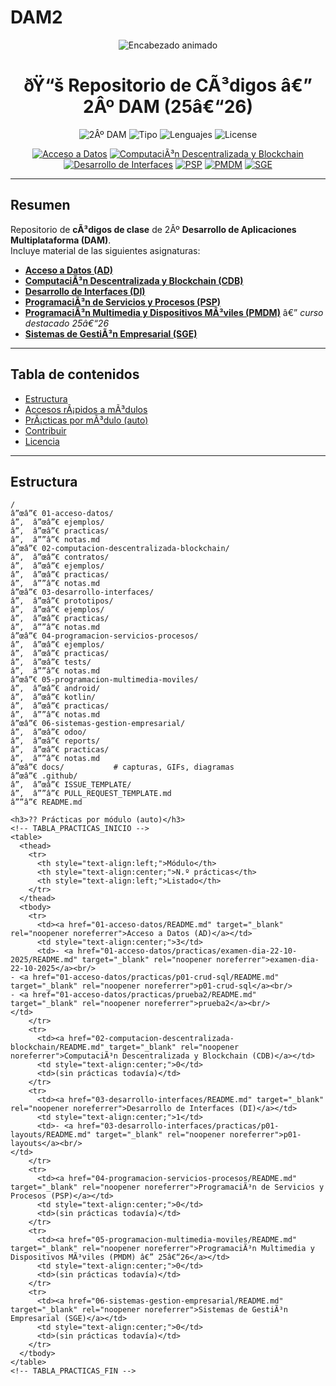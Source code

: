 # DAM2
<!--
README de ejemplo listo para pegar en tu repositorio.
Sustituye los <placeholders> por tus datos reales cuando quieras.
-->

<p align="center">
  <!-- Encabezado animado -->
  <img src="https://readme-typing-svg.demolab.com?font=Fira+Code&size=26&duration=3000&pause=900&center=true&vCenter=true&width=1000&lines=2%C2%BA+DAM+%E2%80%94+Repositorio+de+Clase+(25%E2%80%9326);Curso+destacado%3A+Programaci%C3%B3n+Multimedia+y+Dispositivos+M%C3%B3viles;Acceso+a+Datos;Computaci%C3%B3n+Descentralizada+y+Blockchain;Desarrollo+de+Interfaces;Programaci%C3%B3n+de+Servicios+y+Procesos;Sistemas+de+Gesti%C3%B3n+Empresarial" alt="Encabezado animado" />
</p>

<h1 align="center">ðŸ“š Repositorio de CÃ³digos â€” 2Âº DAM (25â€“26)</h1>

<p align="center">
  <img alt="2Âº DAM" src="https://img.shields.io/badge/2Âº%20DAM-25--26-673ab7?style=for-the-badge"/>
  <img alt="Tipo" src="https://img.shields.io/badge/Repositorio-educativo-03a9f4?style=for-the-badge"/>
  <img alt="Lenguajes" src="https://img.shields.io/badge/Java%20|%20Kotlin%20|%20SQL%20|%20XML-9c27b0?style=for-the-badge"/>
  <img alt="License" src="https://img.shields.io/badge/Licencia-MIT-4caf50?style=for-the-badge"/>
</p>

<p align="center">
  <a href="01-acceso-datos/README.md"><img src="https://img.shields.io/badge/01%20â€”%20Acceso%20a%20Datos-303f9f?style=for-the-badge" alt="Acceso a Datos"></a>
  <a href="02-computacion-descentralizada-blockchain/README.md"><img src="https://img.shields.io/badge/02%20â€”%20CDB-00695c?style=for-the-badge" alt="ComputaciÃ³n Descentralizada y Blockchain"></a>
  <a href="03-desarrollo-interfaces/README.md"><img src="https://img.shields.io/badge/03%20â€”%20Desarrollo%20de%20Interfaces-512da8?style=for-the-badge" alt="Desarrollo de Interfaces"></a>
  <a href="04-programacion-servicios-procesos/README.md"><img src="https://img.shields.io/badge/04%20â€”%20PSP-455a64?style=for-the-badge" alt="PSP"></a>
  <a href="05-programacion-multimedia-moviles/README.md"><img src="https://img.shields.io/badge/05%20â€”%20PMDM-E91E63?style=for-the-badge" alt="PMDM"></a>
  <a href="06-sistemas-gestion-empresarial/README.md"><img src="https://img.shields.io/badge/06%20â€”%20SGE-009688?style=for-the-badge" alt="SGE"></a>
</p>

---

## Resumen

Repositorio de **cÃ³digos de clase** de 2Âº **Desarrollo de Aplicaciones Multiplataforma (DAM)**.  
Incluye material de las siguientes asignaturas:

- **[Acceso a Datos (AD)](01-acceso-datos/README.md)**
- **[ComputaciÃ³n Descentralizada y Blockchain (CDB)](02-computacion-descentralizada-blockchain/README.md)**
- **[Desarrollo de Interfaces (DI)](03-desarrollo-interfaces/README.md)**
- **[ProgramaciÃ³n de Servicios y Procesos (PSP)](04-programacion-servicios-procesos/README.md)**
- **[ProgramaciÃ³n Multimedia y Dispositivos MÃ³viles (PMDM)](05-programacion-multimedia-moviles/README.md)** â€” *curso destacado 25â€“26*
- **[Sistemas de GestiÃ³n Empresarial (SGE)](06-sistemas-gestion-empresarial/README.md)**

---

## Tabla de contenidos

- [Estructura](#estructura)
- [Accesos rÃ¡pidos a mÃ³dulos](#accesos-rÃ¡pidos-a-mÃ³dulos)
- [PrÃ¡cticas por mÃ³dulo (auto)](#prÃ¡cticas-por-mÃ³dulo-auto)
- [Contribuir](#contribuir)
- [Licencia](#licencia)

---

## Estructura

```text
/
â”œâ”€ 01-acceso-datos/
â”‚  â”œâ”€ ejemplos/
â”‚  â”œâ”€ practicas/
â”‚  â””â”€ notas.md
â”œâ”€ 02-computacion-descentralizada-blockchain/
â”‚  â”œâ”€ contratos/
â”‚  â”œâ”€ ejemplos/
â”‚  â”œâ”€ practicas/
â”‚  â””â”€ notas.md
â”œâ”€ 03-desarrollo-interfaces/
â”‚  â”œâ”€ prototipos/
â”‚  â”œâ”€ ejemplos/
â”‚  â”œâ”€ practicas/
â”‚  â””â”€ notas.md
â”œâ”€ 04-programacion-servicios-procesos/
â”‚  â”œâ”€ ejemplos/
â”‚  â”œâ”€ practicas/
â”‚  â”œâ”€ tests/
â”‚  â””â”€ notas.md
â”œâ”€ 05-programacion-multimedia-moviles/
â”‚  â”œâ”€ android/
â”‚  â”œâ”€ kotlin/
â”‚  â”œâ”€ practicas/
â”‚  â””â”€ notas.md
â”œâ”€ 06-sistemas-gestion-empresarial/
â”‚  â”œâ”€ odoo/
â”‚  â”œâ”€ reports/
â”‚  â”œâ”€ practicas/
â”‚  â””â”€ notas.md
â”œâ”€ docs/           # capturas, GIFs, diagramas
â”œâ”€ .github/
â”‚  â”œâ”€ ISSUE_TEMPLATE/
â”‚  â””â”€ PULL_REQUEST_TEMPLATE.md
â””â”€ README.md

<h3>?? Prácticas por módulo (auto)</h3>
<!-- TABLA_PRACTICAS_INICIO -->
<table>
  <thead>
    <tr>
      <th style="text-align:left;">Módulo</th>
      <th style="text-align:center;">N.º prácticas</th>
      <th style="text-align:left;">Listado</th>
    </tr>
  </thead>
  <tbody>
    <tr>
      <td><a href="01-acceso-datos/README.md" target="_blank" rel="noopener noreferrer">Acceso a Datos (AD)</a></td>
      <td style="text-align:center;">3</td>
      <td>- <a href="01-acceso-datos/practicas/examen-dia-22-10-2025/README.md" target="_blank" rel="noopener noreferrer">examen-dia-22-10-2025</a><br/>
- <a href="01-acceso-datos/practicas/p01-crud-sql/README.md" target="_blank" rel="noopener noreferrer">p01-crud-sql</a><br/>
- <a href="01-acceso-datos/practicas/prueba2/README.md" target="_blank" rel="noopener noreferrer">prueba2</a><br/>
</td>
    </tr>
    <tr>
      <td><a href="02-computacion-descentralizada-blockchain/README.md" target="_blank" rel="noopener noreferrer">ComputaciÃ³n Descentralizada y Blockchain (CDB)</a></td>
      <td style="text-align:center;">0</td>
      <td>(sin prácticas todavía)</td>
    </tr>
    <tr>
      <td><a href="03-desarrollo-interfaces/README.md" target="_blank" rel="noopener noreferrer">Desarrollo de Interfaces (DI)</a></td>
      <td style="text-align:center;">1</td>
      <td>- <a href="03-desarrollo-interfaces/practicas/p01-layouts/README.md" target="_blank" rel="noopener noreferrer">p01-layouts</a><br/>
</td>
    </tr>
    <tr>
      <td><a href="04-programacion-servicios-procesos/README.md" target="_blank" rel="noopener noreferrer">ProgramaciÃ³n de Servicios y Procesos (PSP)</a></td>
      <td style="text-align:center;">0</td>
      <td>(sin prácticas todavía)</td>
    </tr>
    <tr>
      <td><a href="05-programacion-multimedia-moviles/README.md" target="_blank" rel="noopener noreferrer">ProgramaciÃ³n Multimedia y Dispositivos MÃ³viles (PMDM) â€” 25â€“26</a></td>
      <td style="text-align:center;">0</td>
      <td>(sin prácticas todavía)</td>
    </tr>
    <tr>
      <td><a href="06-sistemas-gestion-empresarial/README.md" target="_blank" rel="noopener noreferrer">Sistemas de GestiÃ³n Empresarial (SGE)</a></td>
      <td style="text-align:center;">0</td>
      <td>(sin prácticas todavía)</td>
    </tr>
  </tbody>
</table>
<!-- TABLA_PRACTICAS_FIN -->
